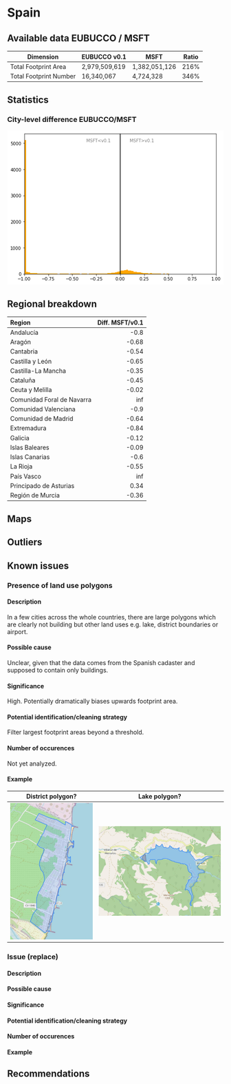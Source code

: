 
# Spain
## Available data EUBUCCO / MSFT

| Dimension    | EUBUCCO v0.1 | MSFT | Ratio |
| -------- | ------- | ------- | ------- |
|Total Footprint Area|2,979,509,619|1,382,051,126|216%|
|Total Footprint Number|16,340,067|4,724,328|346%|


## Statistics

### City-level difference EUBUCCO/MSFT 
 ![City-level difference EUBUCCO/MSFT](../imgs/city_diff/spain_city_diff.png)

## Regional breakdown

| Region                     |   Diff. MSFT/v0.1 |
|:---------------------------|------------------:|
| Andalucía                  |             -0.8  |
| Aragón                     |             -0.68 |
| Cantabria                  |             -0.54 |
| Castilla y León            |             -0.65 |
| Castilla-La Mancha         |             -0.35 |
| Cataluña                   |             -0.45 |
| Ceuta y Melilla            |             -0.02 |
| Comunidad Foral de Navarra |            inf    |
| Comunidad Valenciana       |             -0.9  |
| Comunidad de Madrid        |             -0.64 |
| Extremadura                |             -0.84 |
| Galicia                    |             -0.12 |
| Islas Baleares             |             -0.09 |
| Islas Canarias             |             -0.6  |
| La Rioja                   |             -0.55 |
| País Vasco                 |            inf    |
| Principado de Asturias     |              0.34 |
| Región de Murcia           |             -0.36 |

## Maps
## Outliers
## Known issues

### Presence of land use polygons

#### Description

In a few cities across the whole countries, there are large polygons which are clearly not building but other land uses e.g. lake, district boundaries or airport.

#### Possible cause

Unclear, given that the data comes from the Spanish cadaster and supposed to contain only buildings.

#### Significance 

High. Potentially dramatically biases upwards footprint area.

#### Potential identification/cleaning strategy

Filter largest footprint areas beyond a threshold.

#### Number of occurences

Not yet analyzed.

#### Example

District polygon?            |  Lake polygon?
:-------------------------:|:-------------------------:
![district?](../imgs/issues/spain_polygon_district.jpeg)  |  ![lake?](../imgs/issues/spain_polygon_lake.jpeg)


### Issue (replace) 

#### Description

#### Possible cause

#### Significance 

#### Potential identification/cleaning strategy

#### Number of occurences

#### Example

## Recommendations
